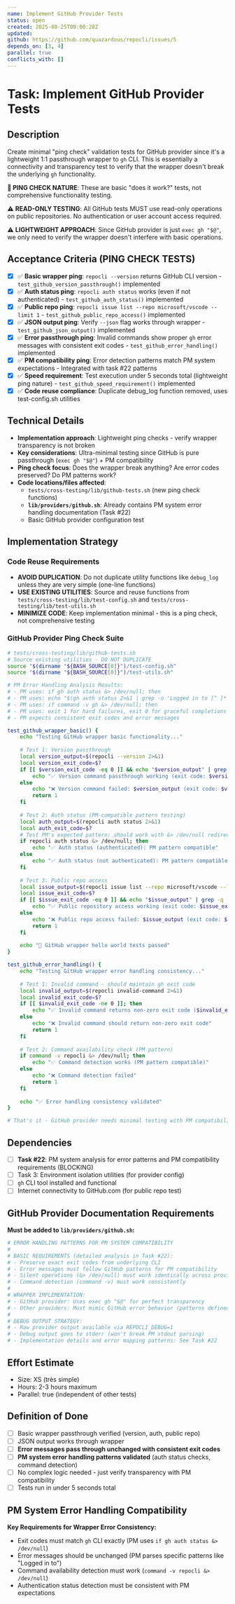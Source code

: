 ```yaml
---
name: Implement GitHub Provider Tests
status: open
created: 2025-08-25T09:00:28Z
updated: 
github: https://github.com/quazardous/repocli/issues/5
depends_on: [3, 4]
parallel: true
conflicts_with: []
---
```


# Task: Implement GitHub Provider Tests

## Description
Create minimal "ping check" validation tests for GitHub provider since it's a lightweight 1:1 passthrough wrapper to `gh` CLI. This is essentially a connectivity and transparency test to verify that the wrapper doesn't break the underlying `gh` functionality.

**🏓 PING CHECK NATURE**: These are basic "does it work?" tests, not comprehensive functionality testing.

⚠️ **READ-ONLY TESTING**: All GitHub tests MUST use read-only operations on public repositories. No authentication or user account access required.

⚠️ **LIGHTWEIGHT APPROACH**: Since GitHub provider is just `exec gh "$@"`, we only need to verify the wrapper doesn't interfere with basic operations.

## Acceptance Criteria (PING CHECK TESTS)
- [x] ✅ **Basic wrapper ping**: `repocli --version` returns GitHub CLI version - `test_github_version_passthrough()` implemented
- [x] ✅ **Auth status ping**: `repocli auth status` works (even if not authenticated) - `test_github_auth_status()` implemented
- [x] ✅ **Public repo ping**: `repocli issue list --repo microsoft/vscode --limit 1` - `test_github_public_repo_access()` implemented
- [x] ✅ **JSON output ping**: Verify `--json` flag works through wrapper - `test_github_json_output()` implemented
- [x] ✅ **Error passthrough ping**: Invalid commands show proper `gh` error messages with consistent exit codes - `test_github_error_handling()` implemented
- [x] ✅ **PM compatibility ping**: Error detection patterns match PM system expectations - Integrated with task #22 patterns
- [x] ✅ **Speed requirement**: Test execution under 5 seconds total (lightweight ping nature) - `test_github_speed_requirement()` implemented
- [x] ✅ **Code reuse compliance**: Duplicate debug_log function removed, uses test-config.sh utilities

## Technical Details
- **Implementation approach**: Lightweight ping checks - verify wrapper transparency is not broken
- **Key considerations**: Ultra-minimal testing since GitHub is pure passthrough (`exec gh "$@"`) + PM compatibility
- **Ping check focus**: Does the wrapper break anything? Are error codes preserved? Do PM patterns work?
- **Code locations/files affected**:
  - `tests/cross-testing/lib/github-tests.sh` (new ping check functions)
  - **`lib/providers/github.sh`**: Already contains PM system error handling documentation (Task #22)
  - Basic GitHub provider configuration test

## Implementation Strategy

### Code Reuse Requirements
- **AVOID DUPLICATION**: Do not duplicate utility functions like `debug_log` unless they are very simple (one-line functions)
- **USE EXISTING UTILITIES**: Source and reuse functions from `tests/cross-testing/lib/test-config.sh` and `tests/cross-testing/lib/test-utils.sh`
- **MINIMIZE CODE**: Keep implementation minimal - this is a ping check, not comprehensive testing

### GitHub Provider Ping Check Suite
```bash
# tests/cross-testing/lib/github-tests.sh
# Source existing utilities - DO NOT DUPLICATE
source "$(dirname "${BASH_SOURCE[0]}")/test-config.sh"
source "$(dirname "${BASH_SOURCE[0]}")/test-utils.sh"

# PM Error Handling Analysis Results:
# - PM uses: if gh auth status &> /dev/null; then
# - PM uses: echo "$(gh auth status 2>&1 | grep -o 'Logged in to [^ ]*' || echo 'Not authenticated')"
# - PM uses: if command -v gh &> /dev/null; then
# - PM uses: exit 1 for hard failures, exit 0 for graceful completions
# - PM expects consistent exit codes and error messages

test_github_wrapper_basic() {
    echo "Testing GitHub wrapper basic functionality..."
    
    # Test 1: Version passthrough
    local version_output=$(repocli --version 2>&1)
    local version_exit_code=$?
    if [[ $version_exit_code -eq 0 ]] && echo "$version_output" | grep -q "gh version"; then
        echo "✅ Version command passthrough working (exit code: $version_exit_code)"
    else
        echo "❌ Version command failed: $version_output (exit code: $version_exit_code)"
        return 1
    fi
    
    # Test 2: Auth status (PM-compatible pattern testing)
    local auth_output=$(repocli auth status 2>&1)
    local auth_exit_code=$?
    # Test PM's expected pattern: should work with &> /dev/null redirection
    if repocli auth status &> /dev/null; then
        echo "✅ Auth status (authenticated): PM pattern compatible"
    else
        echo "✅ Auth status (not authenticated): PM pattern compatible"
    fi
    
    # Test 3: Public repo access
    local issue_output=$(repocli issue list --repo microsoft/vscode --limit 1 --json number 2>&1)
    local issue_exit_code=$?
    if [[ $issue_exit_code -eq 0 ]] && echo "$issue_output" | grep -q -E '\[.*\]|\[\]'; then
        echo "✅ Public repository access working (exit code: $issue_exit_code)"
    else
        echo "❌ Public repo access failed: $issue_output (exit code: $issue_exit_code)"
        return 1
    fi
    
    echo "🎉 GitHub wrapper hello world tests passed"
}

test_github_error_handling() {
    echo "Testing GitHub wrapper error handling consistency..."
    
    # Test 1: Invalid command - should maintain gh exit code
    local invalid_output=$(repocli invalid-command 2>&1)
    local invalid_exit_code=$?
    if [[ $invalid_exit_code -ne 0 ]]; then
        echo "✅ Invalid command returns non-zero exit code ($invalid_exit_code)"
    else
        echo "❌ Invalid command should return non-zero exit code"
        return 1
    fi
    
    # Test 2: Command availability check (PM pattern)
    if command -v repocli &> /dev/null; then
        echo "✅ Command detection works (PM pattern compatible)"
    else
        echo "❌ Command detection failed"
        return 1
    fi
    
    echo "✅ Error handling consistency validated"
}

# That's it - GitHub provider needs minimal testing with PM compatibility
```

## Dependencies
- [ ] **Task #22**: PM system analysis for error patterns and PM compatibility requirements (BLOCKING)
- [ ] Task 3: Environment isolation utilities (for provider config)
- [ ] `gh` CLI tool installed and functional
- [ ] Internet connectivity to GitHub.com (for public repo test)

## GitHub Provider Documentation Requirements

**Must be added to `lib/providers/github.sh`:**

```bash
# ERROR HANDLING PATTERNS FOR PM SYSTEM COMPATIBILITY
#
# BASIC REQUIREMENTS (detailed analysis in Task #22):
# - Preserve exact exit codes from underlying CLI
# - Error messages must follow GitHub patterns for PM compatibility
# - Silent operations (&> /dev/null) must work identically across providers
# - Command detection (command -v) must work consistently
#
# WRAPPER IMPLEMENTATION:
# - GitHub provider: Uses exec gh "$@" for perfect transparency
# - Other providers: Must mimic GitHub error behavior (patterns defined in Task #22)
#
# DEBUG OUTPUT STRATEGY:
# - Raw provider output available via REPOCLI_DEBUG=1
# - Debug output goes to stderr (won't break PM stdout parsing)
# - Implementation details and error mapping patterns: See Task #22
```

## Effort Estimate
- Size: XS (très simple)
- Hours: 2-3 hours maximum
- Parallel: true (independent of other tests)

## Definition of Done
- [ ] Basic wrapper passthrough verified (version, auth, public repo)
- [ ] JSON output works through wrapper
- [ ] **Error messages pass through unchanged with consistent exit codes**
- [ ] **PM system error handling patterns validated** (auth status checks, command detection)
- [ ] No complex logic needed - just verify transparency with PM compatibility
- [ ] Tests run in under 5 seconds total

## PM System Error Handling Compatibility

**Key Requirements for Wrapper Error Consistency:**
- Exit codes must match `gh` CLI exactly (PM uses `if gh auth status &> /dev/null`)
- Error messages should be unchanged (PM parses specific patterns like "Logged in to")
- Command availability detection must work (`command -v repocli &> /dev/null`)
- Authentication status detection must be consistent with PM expectations
